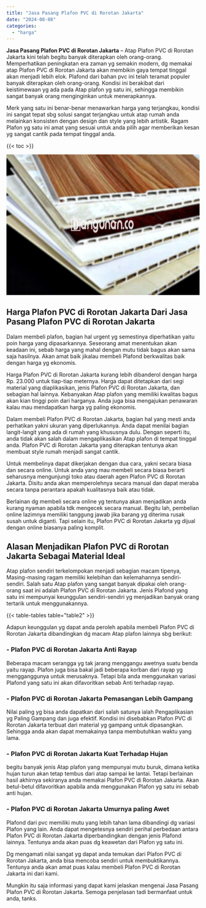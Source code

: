 ```yaml
---
title: "Jasa Pasang Plafon PVC di Rorotan Jakarta"
date: "2024-08-08"
categories: 
  - "harga"
---
```


**Jasa Pasang Plafon PVC di Rorotan Jakarta** – Atap Plafon PVC di Rorotan Jakarta kini telah begitu banyak diterapkan oleh orang-orang. Memperhatikan peningkatan era zaman yg semakin modern, dg memakai atap Plafon PVC di Rorotan Jakarta akan membikin gaya tempat tinggal akan menjadi lebih elok. Plafond dari bahan pvc ini telah teramat populer banyak diterapkan oleh orang-orang. Kondisi ini berakibat dari keistimewaan yg ada pada Atap plafon yg satu ini, sehingga membikin sangat banyak orang menginginkan untuk menerapkannya.

Merk yang satu ini benar-benar menawarkan harga yang terjangkau, kondisi ini sangat tepat sbg solusi sangat terjangkau untuk atap rumah anda melainkan konsisten dengan design dan style yang lebih artistik. Ragam Plafon yg satu ini amat yang sesuai untuk anda pilih agar memberikan kesan yg sangat cantik pada tempat tinggal anda.

{{< toc >}}

![Jasa Pasang Plafon PVC di Rorotan Jakarta](/images/flafond-pvc-murah12.png)

## Harga Plafon PVC di Rorotan Jakarta Dari Jasa Pasang Plafon PVC di Rorotan Jakarta

Dalam membeli plafon, bagian hal urgent yg semestinya diperhatikan yaitu poin harga yang dipasarkannya. Seseorang amat menentukan akan keadaan ini, sebab harga yang mahal dengan mutu tidak bagus akan sama saja hasilnya. Akan amat baik jikalau membeli Plafond berkwalitas baik dengan harga yg ekonomis.

Harga Plafon PVC di Rorotan Jakarta kurang lebih dibanderol dengan harga Rp. 23.000 untuk tiap-tiap meternya. Harga dapat ditetapkan dari segi material yang diaplikasikan, jenis Plafon PVC di Rorotan Jakarta, dan sebagian hal lainnya. Kebanyakan Atap plafon yang memiliki kwalitas bagus akan kian tinggi poin dari harganya. Anda juga bisa mengajukan penawaran kalau mau mendapatkan harga yg paling ekonomis.

Dalam membeli Plafon PVC di Rorotan Jakarta, bagian hal yang mesti anda perhatikan yakni ukuran yang diperlukannya. Anda dapat menilai bagian langit-langit yang ada di rumah yang khususnya dulu. Dengan seperti itu, anda tidak akan salah dalam mengaplikasikan Atap plafon di tempat tinggal anda. Plafon PVC di Rorotan Jakarta yang diterapkan tentunya akan membuat style rumah menjadi sangat cantik.

Untuk membelinya dapat dikerjakan dengan dua cara, yakni secara biasa dan secara online. Untuk anda yang mau membeli secara biasa berarti seharusnya mengunjungi toko atau daerah agen Plafon PVC di Rorotan Jakarta. Disitu anda akan memperolehnya secara manual dan dapat meraba secara tanpa perantara apakah kualitasnya baik atau tidak.

Berlainan dg membeli secara online yg tentunya akan menjadikan anda kurang nyaman apabila tdk mengecek secara manual. Begitu lah, pembelian online lazimnya memiliki tanggung jawab jika barang yg diterima rusak susah untuk diganti. Tapi selain itu, Plafon PVC di Rorotan Jakarta yg dijual dengan online biasanya paling komplit.

## Alasan Menjadikan Plafon PVC di Rorotan Jakarta Sebagai Material Ideal

Atap plafon sendiri terkelompokan menjadi sebagian macam tipenya, Masing-masing ragam memiliki kelebihan dan kelemahannya sendiri-sendiri. Salah satu Atap plafon yang sangat banyak dipakai oleh orang-orang saat ini adalah Plafon PVC di Rorotan Jakarta. Jenis Plafond yang satu ini mempunyai keunggulan sendiri-sendiri yg menjadikan banyak orang tertarik untuk menggunakannya.

{{< table-tables table="table2" >}}

Adapun keunggulan yg dapat anda peroleh apabila membeli Plafon PVC di Rorotan Jakarta dibandingkan dg macam Atap plafon lainnya sbg berikut:

### \- Plafon PVC di Rorotan Jakarta Anti Rayap

Beberapa macam serangga yg tak jarang menggangu awetnya suatu benda yaitu rayap. Plafon juga bisa bakal jadi beberapa korban dari rayap yg mengganggunya untuk merusaknya. Tetapi bila anda menggunakan variasi Plafond yang satu ini akan difavoritkan sebab Anti terhadap rayap.

### \- Plafon PVC di Rorotan Jakarta Pemasangan Lebih Gampang

Nilai paling yg bisa anda dapatkan dari salah satunya ialah Pengaplikasian yg Paling Gampang dan juga efektif. Kondisi ini disebabkan Plafon PVC di Rorotan Jakarta terbuat dari material yg gampang untuk dipasangkan. Sehingga anda akan dapat memakainya tanpa membutuhkan waktu yang lama.

### \- Plafon PVC di Rorotan Jakarta Kuat Terhadap Hujan

begitu banyak jenis Atap plafon yang mempunyai mutu buruk, dimana ketika hujan turun akan tetap tembus dari atap sampai ke lantai. Tetapi berlainan hasil akhirnya sekiranya anda memakai Plafon PVC di Rorotan Jakarta. Akan betul-betul difavoritkan apabila anda menggunakan Plafon yg satu ini sebab anti hujan.

### \- Plafon PVC di Rorotan Jakarta Umurnya paling Awet

Plafond dari pvc memiliki mutu yang lebih tahan lama dibandingi dg variasi Plafon yang lain. Anda dapat mengetesnya sendiri perihal perbedaan antara Plafon PVC di Rorotan Jakarta diperbandingkan dengan jenis Plafond lainnya. Tentunya anda akan puas dg keawetan dari Plafon yg satu ini.

Dg mengamati nilai sangat yg dapat anda temukan dari Plafon PVC di Rorotan Jakarta, anda bisa mencoba sendiri untuk membuktikannya. Tentunya anda akan amat puas kalau membeli Plafon PVC di Rorotan Jakarta ini dari kami.

Mungkin itu saja informasi yang dapat kami jelaskan mengenai Jasa Pasang Plafon PVC di Rorotan Jakarta. Semoga penjelasan tadi bermanfaat untuk anda, tanks.
